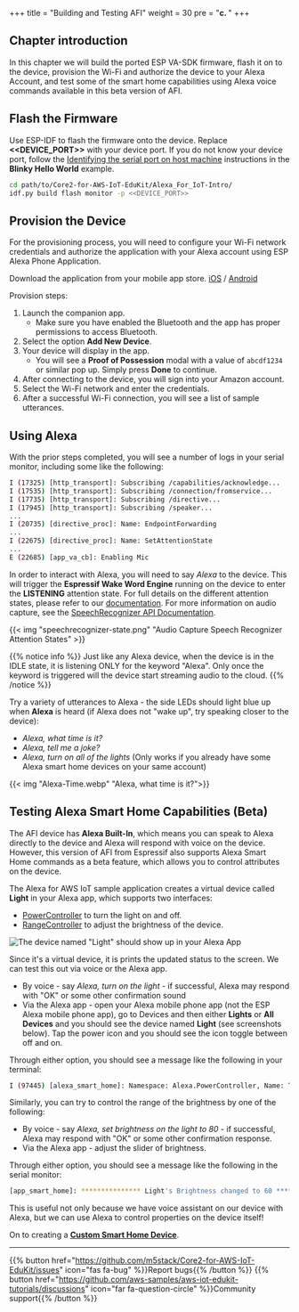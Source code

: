 +++
title = "Building and Testing AFI"
weight = 30
pre = "<b>c. </b>"
+++

## Chapter introduction
In this chapter we will build the ported ESP VA-SDK firmware, flash it on to the device, provision the Wi-Fi and authorize the device to your Alexa Account, and test some of the smart home capabilities using Alexa voice commands available in this beta version of AFI.

## Flash the Firmware
Use ESP-IDF to flash the firmware onto the device. Replace **<<DEVICE_PORT>>** with your device port. If you do not know your device port, follow the [Identifying the serial port on host machine](/en_uk/blinky-hello-world/device-provisioning.html#identifying-the-serial-port-on-host-machine) instructions in the **Blinky Hello World** example.
```bash
cd path/to/Core2-for-AWS-IoT-EduKit/Alexa_For_IoT-Intro/
idf.py build flash monitor -p <<DEVICE_PORT>>
```

## Provision the Device
For the provisioning process, you will need to configure your Wi-Fi network credentials and authorize the application with your Alexa account using ESP Alexa Phone Application.

Download the application from your mobile app store.
[iOS](https://apps.apple.com/in/app/esp-alexa/id1464127534) / [Android](https://play.google.com/store/apps/details?id=com.espressif.provbleavs)

Provision steps:
1. Launch the companion app.
   - Make sure you have enabled the Bluetooth and the app has proper permissions to access Bluetooth. 
2. Select the option **Add New Device**.
3. Your device will display in the app. 
   - You will see a **Proof of Possession** modal with a value of `abcdf1234` or similar pop up. Simply press **Done** to continue.
4. After connecting to the device, you will sign into your Amazon account. 
5. Select the Wi-Fi network and enter the credentials.
6. After a successful Wi-Fi connection, you will see a list of sample utterances.

## Using Alexa
With the prior steps completed, you will see a number of logs in your serial monitor, including some like the following:
```bash
I (17325) [http_transport]: Subscribing /capabilities/acknowledge...
I (17535) [http_transport]: Subscribing /connection/fromservice...
I (17735) [http_transport]: Subscribing /directive...
I (17945) [http_transport]: Subscribing /speaker...
...
I (20735) [directive_proc]: Name: EndpointForwarding
...
I (22675) [directive_proc]: Name: SetAttentionState
...
E (22685) [app_va_cb]: Enabling Mic
```

In order to interact with Alexa, you will need to say *Alexa* to the device. This will trigger the **Espressif Wake Word Engine** running on the device to enter the **LISTENING** attention state. For full details on the different attention states, please refer to our [documentation](https://developer.amazon.com/en-US/docs/alexa/alexa-voice-service/ux-design-attention.html#states). For more information on audio capture, see the [SpeechRecognizer API Documentation](https://developer.amazon.com/en-US/docs/alexa/alexa-voice-service/avs-speechrecognizer-concepts.html).

{{< img "speechrecognizer-state.png" "Audio Capture Speech Recognizer Attention States" >}} 

{{% notice info %}}
Just like any Alexa device, when the device is in the IDLE state, it is listening ONLY for the keyword "Alexa". Only once the keyword is triggered will the device start streaming audio to the cloud.
{{% /notice %}}

Try a variety of utterances to Alexa - the side LEDs should light blue up when **Alexa** is heard (if Alexa does not "wake up", try speaking closer to the device):

* _Alexa, what time is it?_
* _Alexa, tell me a joke?_
* _Alexa, turn on all of the lights_ (Only works if you already have some Alexa smart home devices on your same account)

{{< img "Alexa-Time.webp" "Alexa, what time is it?">}} 

## Testing Alexa Smart Home Capabilities (Beta)
The AFI device has **Alexa Built-In**, which means you can speak to Alexa directly to the device and Alexa will respond with voice on the device. However, this version of AFI from Espressif also supports Alexa Smart Home commands as a beta feature, which allows you to control attributes on the device.

The Alexa for AWS IoT sample application creates a virtual device called **Light** in your Alexa app, which supports two interfaces:
* [PowerController](https://developer.amazon.com/en-US/docs/alexa/alexa-voice-service/alexa-powercontroller.html) to turn the light on and off.
* [RangeController](https://developer.amazon.com/en-US/docs/alexa/alexa-voice-service/alexa-rangecontroller.html) to adjust the brightness of the device.

![The device named "Light" should show up in your Alexa App](building-and-testing-afi/AlexaApp-LightDevice.png?height=500px)

Since it's a virtual device, it is prints the updated status to the screen. We can test this out via voice or the Alexa app.

* By voice - say _Alexa, turn on the light_ - if successful, Alexa may respond with "OK" or some other confirmation sound
* Via the Alexa app - open your Alexa mobile phone app (not the ESP Alexa mobile phone app), go to Devices and then either **Lights** or **All Devices** and you should see the device named **Light** (see screenshots below). Tap the power icon and you should see the icon toggle between off and on. 

Through either option, you should see a message like the following in your terminal:
```bash
I (97445) [alexa_smart_home]: Namespace: Alexa.PowerController, Name: TurnOn
```

Similarly, you can try to control the range of the brightness by one of the following: 
* By voice - say _Alexa, set brightness on the light to 80_ - if successful, Alexa may respond with "OK" or some other confirmation response.
* Via the Alexa app - adjust the slider of brightness.

Through either option, you should see a message like the following in the serial monitor: 
```bash
[app_smart_home]: *************** Light's Brightness changed to 60 ***************
```

This is useful not only because we have voice assistant on our device with Alexa, but we can use Alexa to control properties on the device itself!

On to creating a [**Custom Smart Home Device**](/en_uk/intro-to-alexa-for-iot/custom-smart-home-device.html).

---
{{% button href="https://github.com/m5stack/Core2-for-AWS-IoT-EduKit/issues" icon="fas fa-bug" %}}Report bugs{{% /button %}} {{% button href="https://github.com/aws-samples/aws-iot-edukit-tutorials/discussions" icon="far fa-question-circle" %}}Community support{{% /button %}}